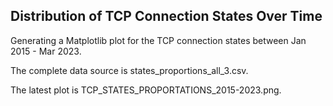 ## Distribution of TCP Connection States Over Time

Generating a Matplotlib plot for the TCP connection states between Jan 2015 - Mar 2023.

The complete data source is states_proportions_all_3.csv.

The latest plot is TCP_STATES_PROPORTATIONS_2015-2023.png.